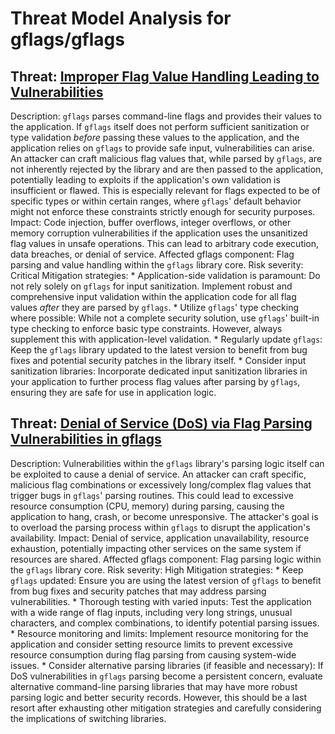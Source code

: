 # Threat Model Analysis for gflags/gflags

## Threat: [Improper Flag Value Handling Leading to Vulnerabilities](./threats/improper_flag_value_handling_leading_to_vulnerabilities.md)

Description: `gflags` parses command-line flags and provides their values to the application. If `gflags` itself does not perform sufficient sanitization or type validation *before* passing these values to the application, and the application relies on `gflags` to provide safe input, vulnerabilities can arise. An attacker can craft malicious flag values that, while parsed by `gflags`, are not inherently rejected by the library and are then passed to the application, potentially leading to exploits if the application's own validation is insufficient or flawed. This is especially relevant for flags expected to be of specific types or within certain ranges, where `gflags`' default behavior might not enforce these constraints strictly enough for security purposes.
Impact:  Code injection, buffer overflows, integer overflows, or other memory corruption vulnerabilities if the application uses the unsanitized flag values in unsafe operations. This can lead to arbitrary code execution, data breaches, or denial of service.
Affected gflags component: Flag parsing and value handling within the `gflags` library core.
Risk severity: Critical
Mitigation strategies:
    *   Application-side validation is paramount:  Do not rely solely on `gflags` for input sanitization. Implement robust and comprehensive input validation within the application code for all flag values *after* they are parsed by `gflags`.
    *   Utilize `gflags`' type checking where possible: While not a complete security solution, use `gflags`' built-in type checking to enforce basic type constraints. However, always supplement this with application-level validation.
    *   Regularly update `gflags`: Keep the `gflags` library updated to the latest version to benefit from bug fixes and potential security patches in the library itself.
    *   Consider input sanitization libraries:  Incorporate dedicated input sanitization libraries in your application to further process flag values after parsing by `gflags`, ensuring they are safe for use in application logic.

## Threat: [Denial of Service (DoS) via Flag Parsing Vulnerabilities in gflags](./threats/denial_of_service__dos__via_flag_parsing_vulnerabilities_in_gflags.md)

Description:  Vulnerabilities within the `gflags` library's parsing logic itself can be exploited to cause a denial of service. An attacker can craft specific, malicious flag combinations or excessively long/complex flag values that trigger bugs in `gflags`' parsing routines. This could lead to excessive resource consumption (CPU, memory) during parsing, causing the application to hang, crash, or become unresponsive.  The attacker's goal is to overload the parsing process within `gflags` to disrupt the application's availability.
Impact: Denial of service, application unavailability, resource exhaustion, potentially impacting other services on the same system if resources are shared.
Affected gflags component: Flag parsing logic within the `gflags` library core.
Risk severity: High
Mitigation strategies:
    *   Keep `gflags` updated:  Ensure you are using the latest version of `gflags` to benefit from bug fixes and security patches that may address parsing vulnerabilities.
    *   Thorough testing with varied inputs: Test the application with a wide range of flag inputs, including very long strings, unusual characters, and complex combinations, to identify potential parsing issues.
    *   Resource monitoring and limits: Implement resource monitoring for the application and consider setting resource limits to prevent excessive resource consumption during flag parsing from causing system-wide issues.
    *   Consider alternative parsing libraries (if feasible and necessary): If DoS vulnerabilities in `gflags` parsing become a persistent concern, evaluate alternative command-line parsing libraries that may have more robust parsing logic and better security records. However, this should be a last resort after exhausting other mitigation strategies and carefully considering the implications of switching libraries.

